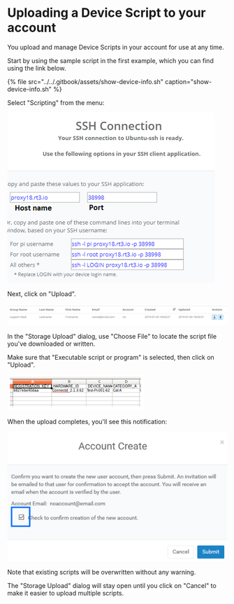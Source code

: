 # Uploading a Device Script to your account

You upload and manage Device Scripts in your account for use at any time.

Start by using the sample script in the first example, which you can find using the link below.

{% file src="../../.gitbook/assets/show-device-info.sh" caption="show-device-info.sh" %}

Select "Scripting" from the menu:

![](../../.gitbook/assets/image%20%28143%29.png)

Next, click on "Upload".

![](../../.gitbook/assets/image%20%2876%29.png)

In the "Storage Upload" dialog, use "Choose File" to locate the script file you've downloaded or written.

Make sure that "Executable script or program" is selected, then click on "Upload".

![](../../.gitbook/assets/image%20%28114%29.png)

When the upload completes, you'll see this notification:

![](../../.gitbook/assets/image%20%2816%29.png)

Note that existing scripts will be overwritten without any warning.

The "Storage Upload" dialog will stay open until you click on "Cancel" to make it easier to upload multiple scripts.

